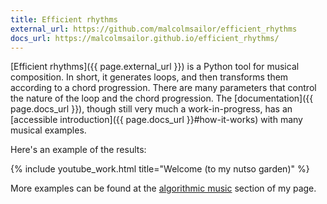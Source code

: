 ```yaml
---
title: Efficient rhythms
external_url: https://github.com/malcolmsailor/efficient_rhythms
docs_url: https://malcolmsailor.github.io/efficient_rhythms/
---
```


[Efficient rhythms]({{ page.external_url }}) is a Python tool for musical composition. In short, it generates loops, and then transforms them according to a chord progression. There are many parameters that control the nature of the loop and the chord progression. The [documentation]({{ page.docs_url }}), though still very much a work-in-progress, has an [accessible introduction]({{ page.docs_url }}#how-it-works) with many musical examples.

Here's an example of the results:

{% include youtube_work.html title="Welcome (to my nutso garden)" %}

More examples can be found at the [algorithmic music](/music/#algorithmic-music) section of my page.
